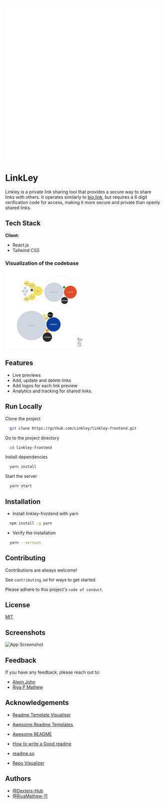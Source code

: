![Logo](src/assets/images/logo-stacked-white.png)

# LinkLey

Linkley is a private link sharing tool that provides a secure way to share links with others. It operates similarly to [bio.link](https://bio.link), but requires a 6 digit verification code for access, making it more secure and private than openly shared links.

## Tech Stack

**Client:**

- React.js
- Tailwind CSS

### Visualization of the codebase <br/>

<img src="./diagram.svg" width="250px">

## Features

- Live previews
- Add, update and delete links
- Add logos for each link preview
- Analytics and tracking for shared links.

## Run Locally

Clone the project

```bash
  git clone https://github.com/Linkley/linkley-frontend.git
```

Go to the project directory

```bash
  cd linkley-frontend
```

Install dependencies

```bash
  yarn install
```

Start the server

```bash
  yarn start
```

## Installation

- Install linkley-frontend with yarn

```bash
  npm install -g yarn
```

- Verify the installation

```bash
  yarn --version
```

## Contributing

Contributions are always welcome!

See `contributing.md` for ways to get started.

Please adhere to this project's `code of conduct`.

## License

[MIT](https://choosealicense.com/licenses/mit/)

## Screenshots

![App Screenshot](https://via.placeholder.com/468x300?text=App+Screenshot+Here)

## Feedback

If you have any feedback, please reach out to:

- [Alwin John](mailto:alwinjohn231@gmail.com)
- [Riya P Mathew](mailto:riyapmathew2000@gmail.com)

## Acknowledgements

- [Readme Template Visualiser](https://github.com/Dexters-Hub/readme-template-visualizer)

- [Awesome Readme Templates](https://awesomeopensource.com/project/elangosundar/awesome-README-templates)
- [Awesome README](https://github.com/matiassingers/awesome-readme)
- [How to write a Good readme](https://bulldogjob.com/news/449-how-to-write-a-good-readme-for-your-github-project)

- [readme.so](https://github.com/octokatherine/readme.so)

- [Repo Visualizer](https://github.com/githubocto/repo-visualizer)

## Authors

- [@Dexters-Hub](https://github.com/Dexters-Hub)
- [@RiyaMathew-11](https://github.com/RiyaMathew-11)
